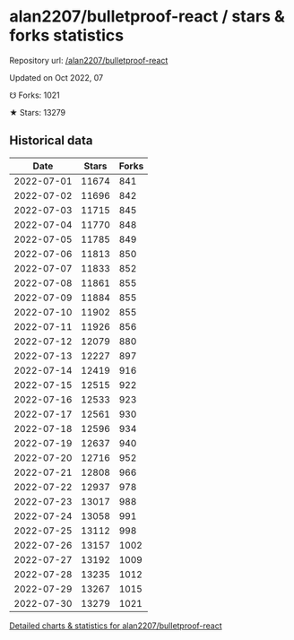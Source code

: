 # alan2207/bulletproof-react / stars & forks statistics

Repository url: [/alan2207/bulletproof-react](https://github.com/alan2207/bulletproof-react)

Updated on Oct 2022, 07

☋ Forks: 1021

★ Stars: 13279

## Historical data
| Date | Stars | Forks |
|------|-------|-------|
| 2022-07-01 | 11674 | 841 | 
| 2022-07-02 | 11696 | 842 | 
| 2022-07-03 | 11715 | 845 | 
| 2022-07-04 | 11770 | 848 | 
| 2022-07-05 | 11785 | 849 | 
| 2022-07-06 | 11813 | 850 | 
| 2022-07-07 | 11833 | 852 | 
| 2022-07-08 | 11861 | 855 | 
| 2022-07-09 | 11884 | 855 | 
| 2022-07-10 | 11902 | 855 | 
| 2022-07-11 | 11926 | 856 | 
| 2022-07-12 | 12079 | 880 | 
| 2022-07-13 | 12227 | 897 | 
| 2022-07-14 | 12419 | 916 | 
| 2022-07-15 | 12515 | 922 | 
| 2022-07-16 | 12533 | 923 | 
| 2022-07-17 | 12561 | 930 | 
| 2022-07-18 | 12596 | 934 | 
| 2022-07-19 | 12637 | 940 | 
| 2022-07-20 | 12716 | 952 | 
| 2022-07-21 | 12808 | 966 | 
| 2022-07-22 | 12937 | 978 | 
| 2022-07-23 | 13017 | 988 | 
| 2022-07-24 | 13058 | 991 | 
| 2022-07-25 | 13112 | 998 | 
| 2022-07-26 | 13157 | 1002 | 
| 2022-07-27 | 13192 | 1009 | 
| 2022-07-28 | 13235 | 1012 | 
| 2022-07-29 | 13267 | 1015 | 
| 2022-07-30 | 13279 | 1021 | 


[Detailed charts & statistics for alan2207/bulletproof-react](https://reviewgithub.com/rep/alan2207/bulletproof-react)
